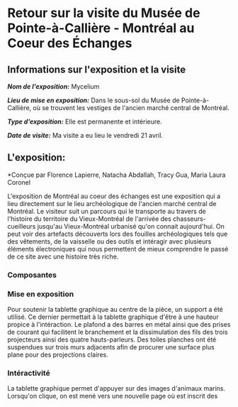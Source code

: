 # Retour sur la visite du Musée de Pointe-à-Callière - Montréal au Coeur des Échanges
## Informations sur l'exposition et la visite
***Nom de l'exposition:*** Mycelium

***Lieu de mise en exposition:*** Dans le sous-sol du Musée de Pointe-à-Callière, où se trouvent les vestiges de l'ancien marché central de Montréal.

***Type d'exposition:*** Elle est permanente et intérieure.

***Date de visite:*** Ma visite a eu lieu le vendredi 21 avril.

## L'exposition:

*Conçue par Florence Lapierre, Natacha Abdallah, Tracy Gua, Maria Laura Coronel

L'exposition de Montréal au coeur des échanges est une exposition qui a lieu directement sur le lieu archéologique de l'ancien marché central de Montréal. Le visiteur suit un parcours qui le transporte au travers de l'histoire du territoire du Vieux-Montréal de l'arrivée des chasseurs-cueilleurs jusqu'au Vieux-Montréal urbanisé qu'on connait aujourd'hui. On peut voir des artefacts découverts lors des fouilles archéologiques tels que des vêtements, de la vaisselle ou des outils et intéragir avec plusieurs éléments électroniques qui nous permettent de mieux comprendre le passé de ce site avec une histoire très riche. 

### Composantes



### Mise en exposition
Pour soutenir la tablette graphique au centre de la pièce, un support a été utilisé. Ce dernier permettait à la tablette graphique d'être à une hauteur propice à l'intéraction. Le plafond a des barres en métal ainsi que des prises de courant qui facilitent le branchement et la dissimulation des fils des trois projecteurs ainsi des quatre hauts-parleurs. Des toiles planches ont été suspendues sur trois murs adjacents afin de procurer une surface plus plane pour des projections claires.

### Intéractivité

La tablette graphique permet d'appuyer sur des images d'animaux marins. Lorsqu'on clique, on est mené vers une nouvelle page où est inscrit des 
